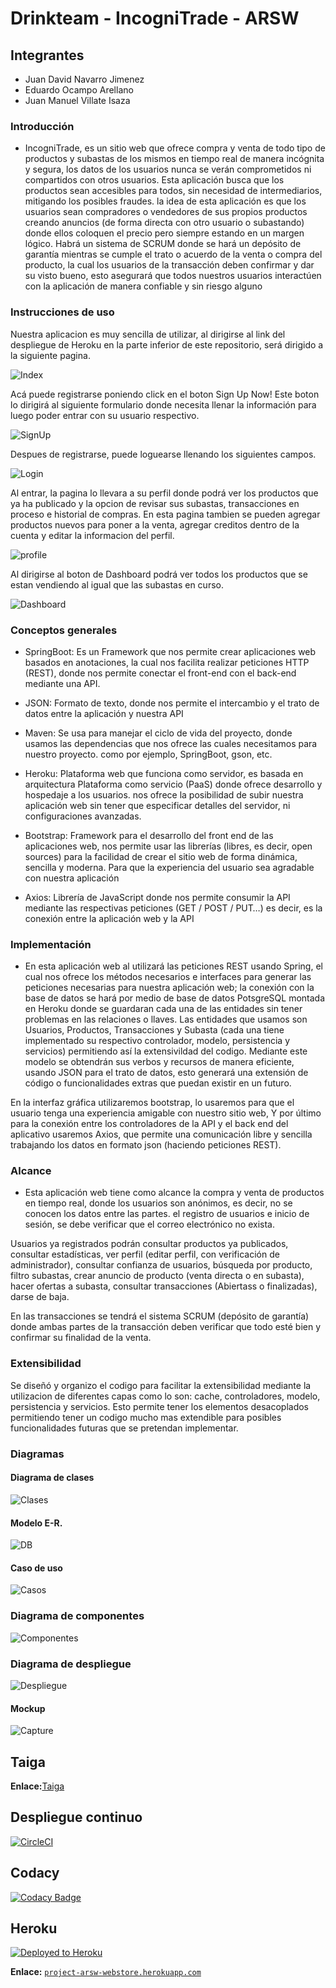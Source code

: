 # Drinkteam - IncogniTrade - ARSW 

## Integrantes
  - Juan David Navarro Jimenez
  - Eduardo Ocampo Arellano
  - Juan Manuel Villate Isaza

### Introducción

-  IncogniTrade, es un sitio web que ofrece compra y venta de todo tipo de productos y subastas de los mismos en tiempo real de manera incógnita y segura, los datos de los usuarios nunca se verán comprometidos ni compartidos con otros usuarios. Esta aplicación busca que los productos sean accesibles para todos, sin necesidad de intermediarios, mitigando los posibles fraudes. la idea de esta aplicación es que los usuarios sean compradores o vendedores de sus propios productos creando anuncios (de forma directa con otro usuario o subastando) donde ellos coloquen el precio pero siempre estando en un margen lógico. Habrá un sistema de SCRUM donde se hará un depósito de garantía mientras se cumple el trato o acuerdo de la venta o compra del producto, la cual los usuarios de la transacción deben confirmar y dar su visto bueno, esto asegurará que todos nuestros usuarios interactúen con la aplicación de manera confiable y sin riesgo alguno

### Instrucciones de uso

Nuestra aplicacion es muy sencilla de utilizar, al dirigirse al link del despliegue de Heroku en la parte inferior de este repositorio, será dirigido a la siguiente pagina. 

![Index](https://user-images.githubusercontent.com/53972469/82475588-57f81400-9a92-11ea-8cdd-eb29c223868f.png)

Acá puede registrarse poniendo click en el boton Sign Up Now! Este boton lo dirigirá al siguiente formulario donde necesita llenar la información para luego poder entrar con su usuario respectivo.

![SignUp](https://user-images.githubusercontent.com/53972469/82475733-8bd33980-9a92-11ea-85f9-29ae28bbea9c.png)

Despues de registrarse, puede loguearse llenando los siguientes campos.

![Login](https://user-images.githubusercontent.com/53972469/82476169-3f3c2e00-9a93-11ea-972c-f6d4e2b2d133.png)

Al entrar, la pagina lo llevara a su perfil donde podrá ver los productos que ya ha publicado y la opcion de revisar sus subastas, transacciones en proceso e historial de compras. En esta pagina tambien se pueden agregar productos nuevos para poner a la venta, agregar creditos dentro de la cuenta y editar la informacion del perfil. 

![profile](https://user-images.githubusercontent.com/53972469/82476711-15cfd200-9a94-11ea-88f1-155910cb86b7.png)

Al dirigirse al boton de Dashboard podrá ver todos los productos que se estan vendiendo al igual que las subastas en curso.

![Dashboard](https://user-images.githubusercontent.com/53972469/82477988-d4d8bd00-9a95-11ea-8bdb-607bc1c34cfc.png)

### Conceptos generales

- SpringBoot: Es un Framework que nos permite crear aplicaciones web basados en anotaciones, la cual nos facilita realizar peticiones HTTP (REST), donde nos permite conectar el front-end con el back-end mediante una API.

- JSON: Formato de texto, donde nos permite el intercambio y el trato de datos entre la aplicación y nuestra API 

- Maven: Se usa para manejar el ciclo de vida del proyecto, donde usamos las dependencias que nos ofrece las cuales necesitamos para nuestro proyecto. como por ejemplo, SpringBoot, gson, etc.

- Heroku: Plataforma web que funciona como servidor, es basada en arquitectura Plataforma como servicio (PaaS) donde ofrece desarrollo y hospedaje a los usuarios. nos ofrece la posibilidad de subir nuestra aplicación web sin tener que especificar detalles del servidor, ni configuraciones avanzadas.

- Bootstrap: Framework para el desarrollo del front end de las aplicaciones web, nos permite usar las librerías (libres, es decir, open sources)  para la facilidad de crear el sitio web de forma dinámica, sencilla y moderna. Para que la experiencia del usuario sea agradable con nuestra aplicación

- Axios: Librería de JavaScript donde nos permite consumir la API mediante las respectivas peticiones (GET / POST / PUT…) es decir, es la conexión entre la aplicación web y la API

### Implementación

-  En esta aplicación web al utilizará las peticiones REST usando Spring, el cual nos ofrece los métodos necesarios e interfaces para generar las peticiones necesarias para nuestra aplicación web; la conexión con la base de datos se hará por medio de base de datos PotsgreSQL montada en Heroku donde se guardaran cada una de las entidades sin tener problemas en las relaciones o llaves. Las entidades que usamos son Usuarios, Productos, Transacciones y Subasta (cada una tiene implementado su respectivo controlador, modelo, persistencia y servicios) permitiendo así la extensivildad del codigo. Mediante este modelo se obtendrán sus verbos y recursos de manera eficiente, usando JSON para el trato de datos, esto generará una extensión de código o funcionalidades extras que puedan existir en un futuro.

En la interfaz gráfica utilizaremos bootstrap, lo usaremos para que el usuario tenga una experiencia amigable con nuestro sitio web, Y por último para la conexión entre los controladores de la API y el back end del aplicativo usaremos Axios, que permite una comunicación libre y sencilla trabajando  los datos en formato json (haciendo peticiones REST).

### Alcance

- Esta aplicación web tiene como alcance la compra y venta de productos en tiempo real, donde los usuarios son anónimos, es decir, no se conocen los datos entre las partes. el registro de usuarios e inicio de sesión, se debe verificar que el correo electrónico no exista.

Usuarios ya registrados podrán consultar productos ya publicados, consultar estadísticas, ver perfil (editar perfil, con verificación de administrador), consultar confianza de usuarios, búsqueda por producto, filtro subastas,  crear anuncio de producto (venta directa o en subasta), hacer ofertas a subasta, consultar transacciones (Abiertass o finalizadas), darse de baja.

En las transacciones se tendrá el sistema SCRUM (depósito de garantía) donde ambas partes de la transacción deben verificar que todo esté bien y confirmar su finalidad de la venta.


### Extensibilidad

   Se diseñó y organizo el codigo para facilitar la extensibilidad mediante la utilizacion de diferentes capas como lo son: cache, controladores, modelo, persistencia y servicios. Esto permite tener los elementos desacoplados permitiendo tener un codigo mucho mas extendible para posibles funcionalidades futuras que se pretendan implementar. 


### Diagramas

#### Diagrama de clases

![Clases](https://user-images.githubusercontent.com/53972469/81290140-282a2480-902d-11ea-9491-fb3c1fc0d5cb.png)

#### Modelo E-R.

![DB](https://user-images.githubusercontent.com/53972469/82473577-65f86580-9a8f-11ea-8ceb-84f1f6de4c34.png)

#### Caso de uso

![Casos](https://user-images.githubusercontent.com/53972469/82505047-7544d680-9ac2-11ea-8111-5486ae5cfeee.png)

### Diagrama de componentes

![Componentes](https://user-images.githubusercontent.com/53972469/82473811-b96ab380-9a8f-11ea-95db-6b258ffa26e4.png)

### Diagrama de despliegue

![Despliegue](https://user-images.githubusercontent.com/53972469/80711621-47b5d000-8ab6-11ea-94e2-56a2c68d2815.png)

#### Mockup

![Capture](https://user-images.githubusercontent.com/53972469/75044637-fd99e800-548f-11ea-8c26-4d4f74d427ce.PNG)

## Taiga
**Enlace:**[Taiga](https://tree.taiga.io/project/villate13-drinkteam-arsw/timeline)

## Despliegue continuo

[![CircleCI](https://circleci.com/gh/DrinkTeam-Project-Arsw/drinkteam-webstore.svg?style=svg)](https://circleci.com/gh/DrinkTeam-Project-Arsw/drinkteam-webstore)

## Codacy

[![Codacy Badge](https://api.codacy.com/project/badge/Grade/ad2af9350d84404d80b3aee9064be5fe)](https://www.codacy.com/gh/DrinkTeam-Project-Arsw/drinkteam-webstore?utm_source=github.com&amp;utm_medium=referral&amp;utm_content=DrinkTeam-Project-Arsw/drinkteam-webstore&amp;utm_campaign=Badge_Grade)

## Heroku

[![Deployed to Heroku](https://www.herokucdn.com/deploy/button.png)](https://project-arsw-webstore.herokuapp.com/index.html)

**Enlace:** [`project-arsw-webstore.herokuapp.com`](https://project-arsw-webstore.herokuapp.com)


